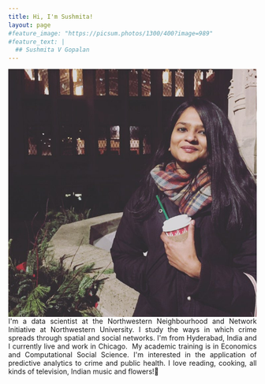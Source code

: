 ```yaml
---
title: Hi, I'm Sushmita!
layout: page
#feature_image: "https://picsum.photos/1300/400?image=989"
#feature_text: |
  ## Sushmita V Gopalan
---
```


<img src="sush.jpg" style="float: right;" />
<div style="text-align:justify" font size = '2'>I'm a data scientist at the Northwestern Neighbourhood and Network Initiative at Northwestern University. I study the ways in which crime spreads through spatial and social networks. I'm from Hyderabad, India and I currently live and work in Chicago.&nbsp;&nbsp;My academic training is in Economics and Computational Social Science. I'm interested in the application of predictive analytics to crime and public health. I love reading, cooking,  all kinds of television, Indian music and flowers!🌸</div>



&nbsp;  
&nbsp;
&nbsp;  
&nbsp;
&nbsp;  
&nbsp;  
&nbsp;  





